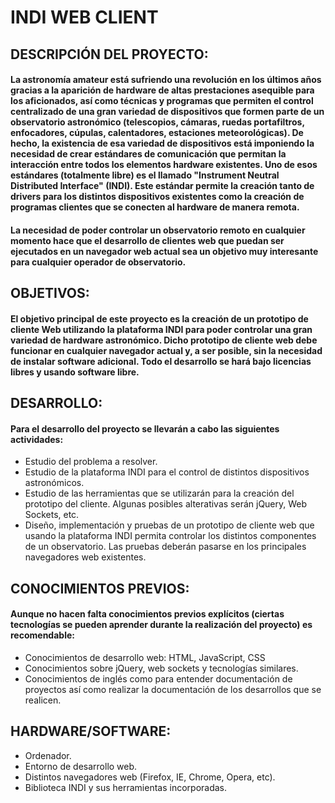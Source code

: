 # INDI WEB CLIENT

## DESCRIPCIÓN DEL PROYECTO:
#### La astronomía amateur está sufriendo una revolución en los últimos años gracias a la aparición de hardware de altas prestaciones asequible para los aficionados, así como técnicas y programas que permiten el control centralizado de una gran variedad de dispositivos que formen parte de un observatorio astronómico (telescopios, cámaras, ruedas portafiltros, enfocadores, cúpulas, calentadores, estaciones meteorológicas). De hecho, la existencia de esa variedad de dispositivos está imponiendo la necesidad de crear estándares de comunicación que permitan la interacción entre todos los elementos hardware existentes. Uno de esos estándares (totalmente libre) es el llamado "Instrument Neutral Distributed Interface" (INDI). Este estándar permite la creación tanto de drivers para los distintos dispositivos existentes como la creación de programas clientes que se conecten al hardware de manera remota.
#### La necesidad de poder controlar un observatorio remoto en cualquier momento hace que el desarrollo de clientes web que puedan ser ejecutados en un navegador web actual sea un objetivo muy interesante para cualquier operador de observatorio.

## OBJETIVOS: 
#### El objetivo principal de este proyecto es la creación de un prototipo de cliente Web utilizando la plataforma INDI para poder controlar una gran variedad de hardware astronómico. Dicho prototipo de cliente web debe funcionar en cualquier navegador actual y, a ser posible, sin la necesidad de instalar software adicional. Todo el desarrollo se hará bajo licencias libres y usando software libre.

## DESARROLLO:
#### Para el desarrollo del proyecto se llevarán a cabo las siguientes actividades:
* Estudio del problema a resolver.
* Estudio de la plataforma INDI para el control de distintos dispositivos astronómicos.
* Estudio de las herramientas que se utilizarán para la creación del prototipo del cliente. Algunas posibles alterativas serán jQuery, Web Sockets, etc.
* Diseño, implementación y pruebas de un prototipo de cliente web que usando la plataforma INDI permita controlar los distintos componentes de un 	observatorio. Las pruebas deberán pasarse en los principales navegadores web existentes.

## CONOCIMIENTOS PREVIOS:
#### Aunque no hacen falta conocimientos previos explícitos (ciertas tecnologías se pueden aprender durante la realización del proyecto) es recomendable:
* Conocimientos de desarrollo web: HTML, JavaScript, CSS
* Conocimientos sobre jQuery, web sockets y tecnologías similares.
* Conocimientos de inglés como para entender documentación de proyectos así como realizar la documentación de los desarrollos que se realicen.

## HARDWARE/SOFTWARE:

* Ordenador.
* Entorno de desarrollo web.
* Distintos navegadores web (Firefox, IE, Chrome, Opera, etc).
* Biblioteca INDI y sus herramientas incorporadas.
